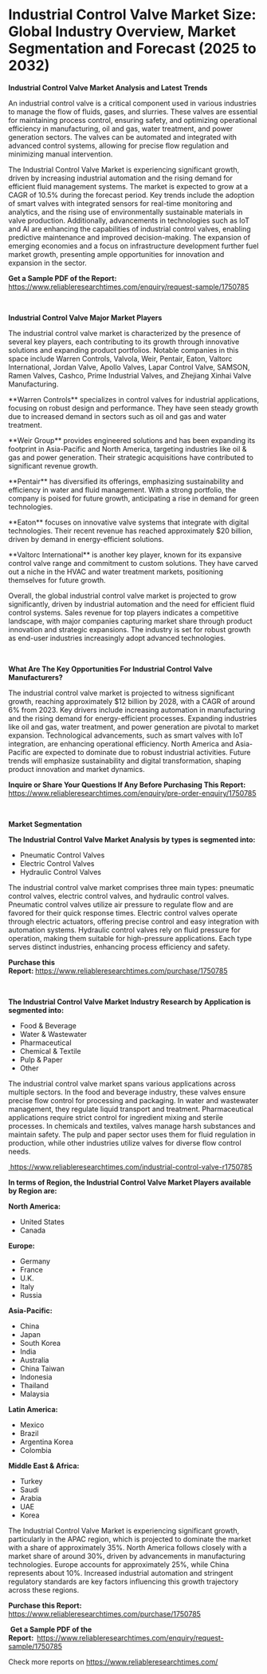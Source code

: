 <p><h1>Industrial Control Valve Market Size: Global Industry Overview, Market Segmentation and Forecast (2025 to 2032)</h1></p><p><strong>Industrial Control Valve Market Analysis and Latest Trends</strong></p>
<p><p>An industrial control valve is a critical component used in various industries to manage the flow of fluids, gases, and slurries. These valves are essential for maintaining process control, ensuring safety, and optimizing operational efficiency in manufacturing, oil and gas, water treatment, and power generation sectors. The valves can be automated and integrated with advanced control systems, allowing for precise flow regulation and minimizing manual intervention.</p><p>The Industrial Control Valve Market is experiencing significant growth, driven by increasing industrial automation and the rising demand for efficient fluid management systems. The market is expected to grow at a CAGR of 10.5% during the forecast period. Key trends include the adoption of smart valves with integrated sensors for real-time monitoring and analytics, and the rising use of environmentally sustainable materials in valve production. Additionally, advancements in technologies such as IoT and AI are enhancing the capabilities of industrial control valves, enabling predictive maintenance and improved decision-making. The expansion of emerging economies and a focus on infrastructure development further fuel market growth, presenting ample opportunities for innovation and expansion in the sector.</p></p>
<p><strong>Get a Sample PDF of the Report:&nbsp;</strong> <a href="https://www.reliableresearchtimes.com/enquiry/request-sample/1750785?utm_campaign=2305&utm_medium=2&utm_source=Github&utm_content=ia&utm_term=19022025&utm_id=industrial-control-valve">https://www.reliableresearchtimes.com/enquiry/request-sample/1750785</a></p>
<p>&nbsp;</p>
<p><strong>Industrial Control Valve Major Market Players</strong></p>
<p><p>The industrial control valve market is characterized by the presence of several key players, each contributing to its growth through innovative solutions and expanding product portfolios. Notable companies in this space include Warren Controls, Valvola, Weir, Pentair, Eaton, Valtorc International, Jordan Valve, Apollo Valves, Lapar Control Valve, SAMSON, Ramen Valves, Cashco, Prime Industrial Valves, and Zhejiang Xinhai Valve Manufacturing.</p><p>**Warren Controls** specializes in control valves for industrial applications, focusing on robust design and performance. They have seen steady growth due to increased demand in sectors such as oil and gas and water treatment.</p><p>**Weir Group** provides engineered solutions and has been expanding its footprint in Asia-Pacific and North America, targeting industries like oil & gas and power generation. Their strategic acquisitions have contributed to significant revenue growth.</p><p>**Pentair** has diversified its offerings, emphasizing sustainability and efficiency in water and fluid management. With a strong portfolio, the company is poised for future growth, anticipating a rise in demand for green technologies.</p><p>**Eaton** focuses on innovative valve systems that integrate with digital technologies. Their recent revenue has reached approximately $20 billion, driven by demand in energy-efficient solutions.</p><p>**Valtorc International** is another key player, known for its expansive control valve range and commitment to custom solutions. They have carved out a niche in the HVAC and water treatment markets, positioning themselves for future growth.</p><p>Overall, the global industrial control valve market is projected to grow significantly, driven by industrial automation and the need for efficient fluid control systems. Sales revenue for top players indicates a competitive landscape, with major companies capturing market share through product innovation and strategic expansions. The industry is set for robust growth as end-user industries increasingly adopt advanced technologies.</p></p>
<p>&nbsp;</p>
<p><strong>What Are The Key Opportunities For Industrial Control Valve Manufacturers?</strong></p>
<p><p>The industrial control valve market is projected to witness significant growth, reaching approximately $12 billion by 2028, with a CAGR of around 6% from 2023. Key drivers include increasing automation in manufacturing and the rising demand for energy-efficient processes. Expanding industries like oil and gas, water treatment, and power generation are pivotal to market expansion. Technological advancements, such as smart valves with IoT integration, are enhancing operational efficiency. North America and Asia-Pacific are expected to dominate due to robust industrial activities. Future trends will emphasize sustainability and digital transformation, shaping product innovation and market dynamics.</p></p>
<p><strong>Inquire or Share Your Questions If Any Before Purchasing This Report:</strong> <a href="https://www.reliableresearchtimes.com/enquiry/pre-order-enquiry/1750785?utm_campaign=2305&utm_medium=2&utm_source=Github&utm_content=ia&utm_term=19022025&utm_id=industrial-control-valve">https://www.reliableresearchtimes.com/enquiry/pre-order-enquiry/1750785</a></p>
<p>&nbsp;</p>
<p><strong>Market Segmentation</strong></p>
<p><strong>The Industrial Control Valve Market Analysis by types is segmented into:</strong></p>
<p><ul><li>Pneumatic Control Valves</li><li>Electric Control Valves</li><li>Hydraulic Control Valves</li></ul></p>
<p><p>The industrial control valve market comprises three main types: pneumatic control valves, electric control valves, and hydraulic control valves. Pneumatic control valves utilize air pressure to regulate flow and are favored for their quick response times. Electric control valves operate through electric actuators, offering precise control and easy integration with automation systems. Hydraulic control valves rely on fluid pressure for operation, making them suitable for high-pressure applications. Each type serves distinct industries, enhancing process efficiency and safety.</p></p>
<p><strong>Purchase this Report:&nbsp;</strong><a href="https://www.reliableresearchtimes.com/purchase/1750785?utm_campaign=2305&utm_medium=2&utm_source=Github&utm_content=ia&utm_term=19022025&utm_id=industrial-control-valve">https://www.reliableresearchtimes.com/purchase/1750785</a></p>
<p>&nbsp;</p>
<p><strong>The Industrial Control Valve Market Industry Research by Application is segmented into:</strong></p>
<p><ul><li>Food & Beverage</li><li>Water & Wastewater</li><li>Pharmaceutical</li><li>Chemical & Textile</li><li>Pulp & Paper</li><li>Other</li></ul></p>
<p><p>The industrial control valve market spans various applications across multiple sectors. In the food and beverage industry, these valves ensure precise flow control for processing and packaging. In water and wastewater management, they regulate liquid transport and treatment. Pharmaceutical applications require strict control for ingredient mixing and sterile processes. In chemicals and textiles, valves manage harsh substances and maintain safety. The pulp and paper sector uses them for fluid regulation in production, while other industries utilize valves for diverse flow control needs.</p></p>
<p><a href="https://www.reliableresearchtimes.com/industrial-control-valve-r1750785?utm_campaign=2305&utm_medium=2&utm_source=Github&utm_content=ia&utm_term=19022025&utm_id=industrial-control-valve">&nbsp;https://www.reliableresearchtimes.com/industrial-control-valve-r1750785</a></p>
<p><strong>In terms of Region, the Industrial Control Valve Market Players available by Region are:</strong></p>
<p>
    <p> <strong> North America: </strong>
        <ul>
            <li>United States</li>
            <li>Canada</li>
        </ul>
        </p> 
    <p> <strong> Europe: </strong>
        <ul>
            <li>Germany</li>
            <li>France</li>
            <li>U.K.</li>
            <li>Italy</li>
            <li>Russia</li>
        </ul>
        </p> 
    <p> <strong> Asia-Pacific: </strong>
        <ul>
            <li>China</li>
            <li>Japan</li>
            <li>South Korea</li>
            <li>India</li>
            <li>Australia</li>
            <li>China Taiwan</li>
            <li>Indonesia</li>
            <li>Thailand</li>
            <li>Malaysia</li>
        </ul>
        </p> 
    <p> <strong> Latin America: </strong>
        <ul>
            <li>Mexico</li>
            <li>Brazil</li>
            <li>Argentina Korea</li>
            <li>Colombia</li>
        </ul>
        </p> 
    <p> <strong> Middle East & Africa: </strong>
        <ul>
            <li>Turkey</li>
            <li>Saudi</li>
            <li>Arabia</li>
            <li>UAE</li>
            <li>Korea</li>
        </ul>
    </p>
    </p>
<p><p>The Industrial Control Valve Market is experiencing significant growth, particularly in the APAC region, which is projected to dominate the market with a share of approximately 35%. North America follows closely with a market share of around 30%, driven by advancements in manufacturing technologies. Europe accounts for approximately 25%, while China represents about 10%. Increased industrial automation and stringent regulatory standards are key factors influencing this growth trajectory across these regions.</p></p>
<p><strong>Purchase this Report: </strong><a href="https://www.reliableresearchtimes.com/purchase/1750785?utm_campaign=2305&utm_medium=2&utm_source=Github&utm_content=ia&utm_term=19022025&utm_id=industrial-control-valve">https://www.reliableresearchtimes.com/purchase/1750785</a></p>
<p>&nbsp;<strong>Get a Sample PDF of the Report:&nbsp;&nbsp;</strong><a href="https://www.reliableresearchtimes.com/enquiry/request-sample/1750785?utm_campaign=2305&utm_medium=2&utm_source=Github&utm_content=ia&utm_term=19022025&utm_id=industrial-control-valve">https://www.reliableresearchtimes.com/enquiry/request-sample/1750785</a></p>
<p><strong></strong></p>
<p>Check more reports on <a href="https://www.reliableresearchtimes.com/?utm_campaign=2305&utm_medium=2&utm_source=Github&utm_content=ia&utm_term=19022025&utm_id=industrial-control-valve">https://www.reliableresearchtimes.com/</a></p>